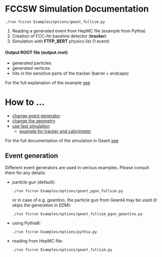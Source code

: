FCCSW Simulation Documentation
==

~~~{.sh}
./run fccrun Examples/options/geant_fullsim.py
~~~

1. Reading a generated event from HepMC file (example from Pythia)
2. Creation of FCC-hh baseline detector (**tracker**)
3. Simulation with **FTFP_BERT** physics list (1 event)

#### Output ROOT file (**output.root**)

- generated particles
- generated vertices
- hits in the sensitive parts of the tracker (barrel + endcaps)

For the full explanation of the example [see](FullSimulation.md#example)


# How to ...

* [change event generator](#event-generators)
* [change the geometry](../../Detector/doc/DD4hepInFCCSW.md)
* [use fast simulation](FastSimulationUsingGeant.md)
  - [example for tracker and calorimeter](FastSimulationUsingGeant.md#example)

For the full documentation of the simulation in Geant [see](FullSimulation.md)

## Event generation

Different event generators are used in verious examples. Please consult them for any details:

- particle gun (default):

  ~~~{.sh}
  ./run fccrun Examples/options/geant_pgun_fullsim.py
  ~~~

  or in case of e.g. geantino, the particle gun from Geant4 may be used (it skips the generation in EDM):

  ~~~{.sh}
  ./run fccrun Examples/options/geant_fullsim_pgun_geantino.py
  ~~~

- using Pythia8:

  ~~~{.sh}
  ./run fccrun Examples/options/pythia.py
  ~~~

- reading from HepMC file:

  ~~~{.sh}
  ./run fccrun Examples/options/geant_fullsim.py
  ~~~

